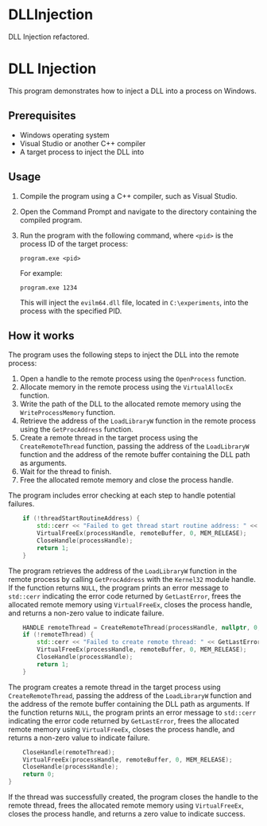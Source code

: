 # DLLInjection
DLL Injection refactored.

# DLL Injection

This program demonstrates how to inject a DLL into a process on Windows.

## Prerequisites

- Windows operating system
- Visual Studio or another C++ compiler
- A target process to inject the DLL into

## Usage

1. Compile the program using a C++ compiler, such as Visual Studio.
2. Open the Command Prompt and navigate to the directory containing the compiled program.
3. Run the program with the following command, where `<pid>` is the process ID of the target process:

   ```
   program.exe <pid>
   ```

   For example:

   ```
   program.exe 1234
   ```

   This will inject the `evilm64.dll` file, located in `C:\experiments`, into the process with the specified PID.

## How it works

The program uses the following steps to inject the DLL into the remote process:

1. Open a handle to the remote process using the `OpenProcess` function.
2. Allocate memory in the remote process using the `VirtualAllocEx` function.
3. Write the path of the DLL to the allocated remote memory using the `WriteProcessMemory` function.
4. Retrieve the address of the `LoadLibraryW` function in the remote process using the `GetProcAddress` function.
5. Create a remote thread in the target process using the `CreateRemoteThread` function, passing the address of the `LoadLibraryW` function and the address of the remote buffer containing the DLL path as arguments.
6. Wait for the thread to finish.
7. Free the allocated remote memory and close the process handle.

The program includes error checking at each step to handle potential failures.


```c++
    if (!threadStartRoutineAddress) {
        std::cerr << "Failed to get thread start routine address: " << GetLastError() << std::endl;
        VirtualFreeEx(processHandle, remoteBuffer, 0, MEM_RELEASE);
        CloseHandle(processHandle);
        return 1;
    }
```

The program retrieves the address of the `LoadLibraryW` function in the remote process by calling `GetProcAddress` with the `Kernel32` module handle. If the function returns `NULL`, the program prints an error message to `std::cerr` indicating the error code returned by `GetLastError`, frees the allocated remote memory using `VirtualFreeEx`, closes the process handle, and returns a non-zero value to indicate failure.

```c++
    HANDLE remoteThread = CreateRemoteThread(processHandle, nullptr, 0, threadStartRoutineAddress, remoteBuffer, 0, nullptr);
    if (!remoteThread) {
        std::cerr << "Failed to create remote thread: " << GetLastError() << std::endl;
        VirtualFreeEx(processHandle, remoteBuffer, 0, MEM_RELEASE);
        CloseHandle(processHandle);
        return 1;
    }
```

The program creates a remote thread in the target process using `CreateRemoteThread`, passing the address of the `LoadLibraryW` function and the address of the remote buffer containing the DLL path as arguments. If the function returns `NULL`, the program prints an error message to `std::cerr` indicating the error code returned by `GetLastError`, frees the allocated remote memory using `VirtualFreeEx`, closes the process handle, and returns a non-zero value to indicate failure.

```c++
    CloseHandle(remoteThread);
    VirtualFreeEx(processHandle, remoteBuffer, 0, MEM_RELEASE);
    CloseHandle(processHandle);
    return 0;
}
```

If the thread was successfully created, the program closes the handle to the remote thread, frees the allocated remote memory using `VirtualFreeEx`, closes the process handle, and returns a zero value to indicate success.
